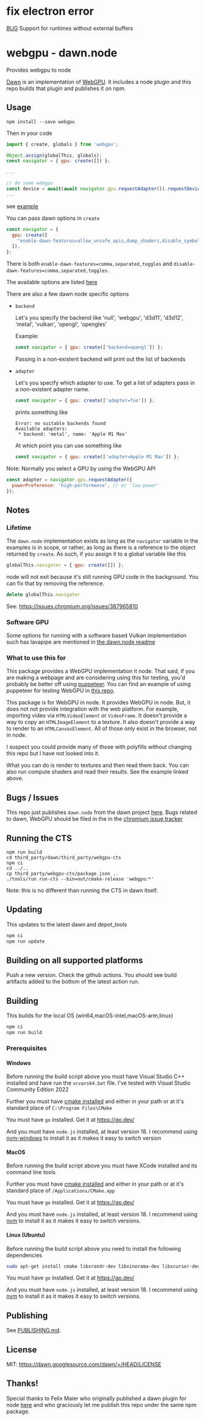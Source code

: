 # fix electron error 
[BUG](https://groups.google.com/g/dawn-graphics/c/VXnvJcYwOg0/m/Tfm0B13_CgAJ?utm_medium=email&utm_source=footer) Support for runtimes without external buffers


# webgpu - dawn.node

Provides webgpu to node

[Dawn](https://dawn.googlesource.com/dawn) is an implementation of 
[WebGPU](https://gpuweb.github.io/gpuweb/). It includes a node plugin
and this repo builds that plugin and publishes it on npm.

## Usage

```
npm install --save webgpu
```

Then in your code

```js
import { create, globals } from 'webgpu';

Object.assign(globalThis, globals);
const navigator = { gpu: create([]) };

...

// do some webgpu
const device = await(await navigator.gpu.requestAdapter()).requestDevice();
...
```

see [example](https://github.com/dawn-gpu/node-webgpu/tree/main/example)

You can pass dawn options in `create`

```js
const navigator = {
  gpu: create([
    "enable-dawn-features=allow_unsafe_apis,dump_shaders,disable_symbol_renaming",
  ]),
};
```

There is both `enable-dawn-features=comma,separated,toggles` and `disable-dawn-features=comma,separated,toggles`.

The available options are listed [here](https://dawn.googlesource.com/dawn/+/refs/heads/main/src/dawn/native/Toggles.cpp)

There are also a few dawn node specific options

* `backend`

  Let's you specify the backend like 'null', 'webgpu', 'd3d11', 'd3d12', 'metal', 'vulkan', 'opengl', 'opengles'

  Example:

  ```js
  const navigator = { gpu: create(['backend=opengl']) };
  ```

  Passing in a non-existent backend will print out the list of backends

* `adapter`

  Let's you specify which adapter to use. To get a list of adapters
  pass in a non-existent adapter name.

  ```js
  const navigator = { gpu: create(['adapter=foo']) };
  ```

  prints something like

  ```
  Error: no suitable backends found
  Available adapters:
   * backend: 'metal', name: 'Apple M1 Max'
  ```

  At which point you can use something like

  ```js
  const navigator = { gpu: create(['adapter=Apple M1 Max']) };
  ```

Note: Normally you select a GPU by using the WebGPU API

```js
const adapter = navigator.gpu.requestAdapter({
  powerPreference: 'high-performance', // or 'low-power'
});
```

## Notes

### Lifetime

The `dawn.node` implementation exists as long as the `navigator` variable
in the examples is in scope, or rather, as long as there is a reference to
the object returned by `create`. As such, if you assign it to a global
variable like this

```js
globalThis.navigator = { gpu: create([]) };
```

node will not exit because it's still running GPU code in the background.
You can fix that by removing the reference.

```js
delete globalThis.navigator
```

See: https://issues.chromium.org/issues/387965810

### Software GPU

Some options for running with a software based Vulkan implementation such has lavapipe are mentioned
in [the dawn.node readme](https://dawn.googlesource.com/dawn/+/refs/heads/main/src/dawn/node/)

### What to use this for

This package provides a WebGPU implementation it node. That said, if you are making a webpage
and are considering using this for testing, you'd probably be better off using [puppeteer](https://pptr.dev/). You can
find an example of using puppeteer for testing WebGPU in [this repo](https://github.com/dawn-gpu/webgpu-debug-helper).

This package is for WebGPU in node. It provides WebGPU in node. But, it does not not provide integration
with the web platform. For example, importing video via `HTMLVideoElement` or `VideoFrame`. It doesn't
provide a way to copy an `HTMLImageElement` to a texture. It also doesn't provide a way to render to an
`HTMLCanvasElement`. All of those only exist in the browser, not in node.

I suspect you could provide many of those with polyfills without changing this repo but I have not
looked into it.

What you can do is render to textures and then read them back. You can also run compute shaders
and read their results. See the example linked above.

## Bugs / Issues

This repo just publishes `dawn.node` from the dawn project [here](https://dawn.googlesource.com/dawn/+/refs/heads/main/src/dawn/node/).
Bugs related to dawn, WebGPU should be filed in the in the
[chromium issue tracker](https://crbug.com/dawn)

## Running the CTS

```
npm run build
cd third_party/dawn/third_party/webgpu-cts
npm ci
cd ../..
cp third_party/webgpu-cts/package.json ..
./tools/run run-cts --bin=out/cmake-release 'webgpu:*'
```

Note: this is no different than running the CTS in dawn itself.

## Updating

This updates to the latest dawn and depot_tools

```sh
npm ci
npm run update
```

## Building on all supported platforms

Push a new version. Check the github actions. You should see build artifacts
added to the bottom of the latest action run. 

## Building

This builds for the local OS (win64,macOS-intel,macOS-arm,linux)

```sh
npm ci
npm run build
```

### Prerequisites

#### Windows

Before running the build script above you must have
Visual Studio C++ installed and have run the `vcvars64.bat` file.
I've tested with Visual Studio Community Edition 2022

Further you must have [cmake installed](https://cmake.org/download/)
and either in your path or at it's standard place of `C:\Program Files\CMake`

You must have `go` installed. Get it at https://go.dev/

And you must have `node.js` installed, at least version 18. 
I recommend using [nvm-windows](https://github.com/coreybutler/nvm-windows) to install it
as it makes it easy to switch version

#### MacOS

Before running the build script above you must have
XCode installed and its command line tools

Further you must have [cmake installed](https://cmake.org/download/)
and either in your path or at it's standard place of `/Applications/CMake.app`

You must have `go` installed. Get it at https://go.dev/

And you must have `node.js` installed, at least version 18. 
I recommend using [nvm](https://github.com/nvm-sh/nvm) to install it
as it makes it easy to switch versions.

#### Linux (Ubuntu)

Before running the build script above you need to install
the following dependencies

```sh
sudo apt-get install cmake libxrandr-dev libxinerama-dev libxcursor-dev mesa-common-dev libx11-xcb-dev pkg-config nodejs npm
```

You must have `go` installed. Get it at https://go.dev/

And you must have `node.js` installed, at least version 18. 
I recommend using [nvm](https://github.com/nvm-sh/nvm) to install it
as it makes it easy to switch versions.

## Publishing

See [PUBLISHING.md](PUBLISHING.md).

## License

MIT: https://dawn.googlesource.com/dawn/+/HEAD/LICENSE

## Thanks!

Special thanks to Felix Maier who originally published a dawn plugin for node
[here](https://github.com/maierfelix/webgpu/) and who graciously let me
publish this repo under the same npm package.
